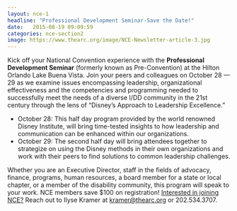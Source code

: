 ```yaml
---
layout: nce-1
headline: "Professional Development Seminar-Save the Date!"
date:   2015-08-19 09:09:59
categories: nce-section2
image: https://www.thearc.org/image/NCE-Newsletter-article-3.jpg
---
```

Kick off your National Convention experience with the <b>Professional Development Seminar</b> (formerly known as Pre-Convention) at the Hilton Orlando Lake Buena Vista. Join your peers and colleagues on October 28 — 29 as we examine issues encompassing leadership, organizational effectiveness and the competencies and programming needed to successfully meet the needs of a diverse I/DD community in the 21st century through the lens of “Disney’s Approach to Leadership Excellence.”

<ul>
<li>October 28: This half day program provided by the world renowned Disney Institute, will bring time-tested insights to how leadership and communication can be enhanced within our organizations. </li>
<li>October 29: The second half day will bring attendees together to strategize on using the Disney methods in their own organizations and work with their peers to find solutions to common leadership challenges. </li>
</ul>

Whether you are an Executive Director, staff in the fields of advocacy, finance, programs, human resources, a board member for a state or local chapter, or a member of the disability community, this program will speak to your work. NCE members save $100 on registration! <a href="http://www.thearc.org/nce">Interested in joining NCE?</a> Reach out to Ilyse Kramer at <a href="mailto:kramer@thearc.org">kramer@thearc.org</a> or 202.534.3707.
